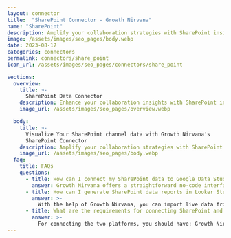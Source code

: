 ```yaml
---
layout: connector
title:  "SharePoint Connector - Growth Nirvana"
name: "SharePoint"
description: Amplify your collaboration strategies with SharePoint insights integrated into Looker Studio.
image: /assets/images/seo_pages/body.webp
date: 2023-08-17
categories: connectors
permalink: connectors/share_point
icon_url: /assets/images/seo_pages/connectors/share_point

sections:
  overview:
    title: >-
      SharePoint Data Connector
    description: Enhance your collaboration insights with SharePoint integration. Seamlessly merge collaboration data from SharePoint with Looker Studio's analytical capabilities, unlocking insights that shape document sharing strategies, collaboration patterns, and operational excellence.
    image_url: /assets/images/seo_pages/overview.webp

  body:
    title: >-
      Visualize Your SharePoint channel data with Growth Nirvana's
      SharePoint Connector
    description: Amplify your collaboration strategies with SharePoint insights integrated into Looker Studio.
    image_url: /assets/images/seo_pages/body.webp
  faq:
    title: FAQs
    questions:
      - title: How can I connect my SharePoint data to Google Data Studio/Looker Studio?
        answer: Growth Nirvana offers a straightforward no-code interface to connect to SharePoint data sources.
      - title: How can I generate SharePoint data reports in Looker Studio?
        answer: >-
          With the help of Growth Nirvana, you can import live data from SharePoint into Looker Studio. These data can be viewed in charts, tables, and dashboards to generate branded reports that can be shared instantly.
      - title: What are the requirements for connecting SharePoint and Looker Studio?
        answer: >-
          For connecting the two platforms, you should have: Growth Nirvana Account and SharePoint Ads Account
---
```

